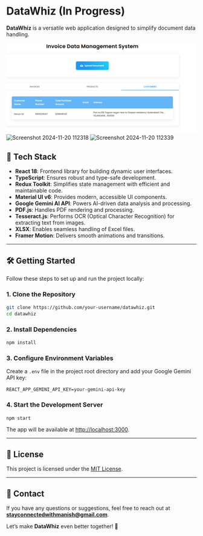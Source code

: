 # DataWhiz (In Progress)

**DataWhiz** is a versatile web application designed to simplify document data handling.

![Alt Text](./public/ss.png)
![Screenshot 2024-11-20 112318](https://github.com/user-attachments/assets/8c1815df-ff8b-40e1-92e3-842bf6276702)
![Screenshot 2024-11-20 112339](https://github.com/user-attachments/assets/c28b0c90-6bf3-4671-a5dc-38e46e978e2f)


## 🚀 **Tech Stack**

- **React 18**: Frontend library for building dynamic user interfaces.
- **TypeScript**: Ensures robust and type-safe development.
- **Redux Toolkit**: Simplifies state management with efficient and maintainable code.
- **Material UI v6**: Provides modern, accessible UI components.
- **Google Gemini AI API**: Powers AI-driven data analysis and processing.
- **PDF.js**: Handles PDF rendering and processing.
- **Tesseract.js**: Performs OCR (Optical Character Recognition) for extracting text from images.
- **XLSX**: Enables seamless handling of Excel files.
- **Framer Motion**: Delivers smooth animations and transitions.

---

## 🛠 **Getting Started**

Follow these steps to set up and run the project locally:

### 1. **Clone the Repository**
```bash
git clone https://github.com/your-username/datawhiz.git
cd datawhiz
```

### 2. **Install Dependencies**
```bash
npm install
```

### 3. **Configure Environment Variables**
Create a `.env` file in the project root directory and add your Google Gemini API key:
```
REACT_APP_GEMINI_API_KEY=your-gemini-api-key
```

### 4. **Start the Development Server**
```bash
npm start
```
The app will be available at [http://localhost:3000](http://localhost:3000).

---


## 📄 **License**
This project is licensed under the [MIT License](LICENSE).

---

## 📧 **Contact**
If you have any questions or suggestions, feel free to reach out at **stayconnectedwithmanish@gmail.com**. 

Let’s make **DataWhiz** even better together! 🚀
